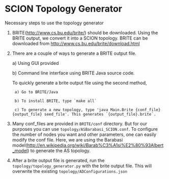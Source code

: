 SCION Topology Generator
========================

Necessary steps to use the topology generator

1. BRITE(http://www.cs.bu.edu/brite/) should be downloaded. Using the BRITE output, we convert it into a SCION topology. BRITE can be downloaded from http://www.cs.bu.edu/brite/download.html

2. There are a couple of ways to generate a BRITE output file.

	a) Using GUI provided

	b) Command line interface using BRITE Java source code.

	To quickly generate a brite output file using the second method,

		a) Go to BRITE/Java

		b) To install BRITE, type `make all`

		c) To generate a new topology, type 'java Main.Brite {conf_file} {output_file} seed_file'. This generates `{output_file}.brite`. 

3. Many conf_files are provided in `BRITE/conf` directory. But for our purposes you can use `topology/ASBarabasi_SCION.conf`. To configure the number of nodes you want and other parameters, one can easily modify the conf file. Here, we are using the Barabasi model(http://en.wikipedia.org/wiki/Barab%C3%A1si%E2%80%93Albert_model) to generate the AS topology.

4. After a brite output file is generated, run the `topology/topology_generator.py` with the brite output file. This will overwrite the existing `topology/ADConfigurations.json`